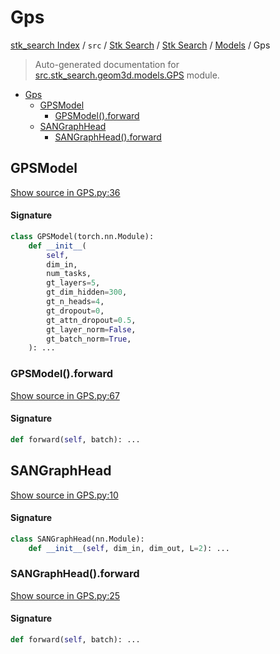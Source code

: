 # Gps

[stk_search Index](../../../../README.md#stk_search-index) / `src` / [Stk Search](../../index.md#stk-search) / [Stk Search](../../index.md#stk-search) / [Models](./index.md#models) / Gps

> Auto-generated documentation for [src.stk_search.geom3d.models.GPS](https://github.com/mohammedazzouzi15/STK_search/blob/main/src/stk_search/geom3d/models/GPS.py) module.

- [Gps](#gps)
  - [GPSModel](#gpsmodel)
    - [GPSModel().forward](#gpsmodel()forward)
  - [SANGraphHead](#sangraphhead)
    - [SANGraphHead().forward](#sangraphhead()forward)

## GPSModel

[Show source in GPS.py:36](https://github.com/mohammedazzouzi15/STK_search/blob/main/src/stk_search/geom3d/models/GPS.py#L36)

#### Signature

```python
class GPSModel(torch.nn.Module):
    def __init__(
        self,
        dim_in,
        num_tasks,
        gt_layers=5,
        gt_dim_hidden=300,
        gt_n_heads=4,
        gt_dropout=0,
        gt_attn_dropout=0.5,
        gt_layer_norm=False,
        gt_batch_norm=True,
    ): ...
```

### GPSModel().forward

[Show source in GPS.py:67](https://github.com/mohammedazzouzi15/STK_search/blob/main/src/stk_search/geom3d/models/GPS.py#L67)

#### Signature

```python
def forward(self, batch): ...
```



## SANGraphHead

[Show source in GPS.py:10](https://github.com/mohammedazzouzi15/STK_search/blob/main/src/stk_search/geom3d/models/GPS.py#L10)

#### Signature

```python
class SANGraphHead(nn.Module):
    def __init__(self, dim_in, dim_out, L=2): ...
```

### SANGraphHead().forward

[Show source in GPS.py:25](https://github.com/mohammedazzouzi15/STK_search/blob/main/src/stk_search/geom3d/models/GPS.py#L25)

#### Signature

```python
def forward(self, batch): ...
```
